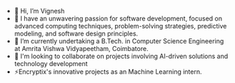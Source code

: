 - 👋 Hi, I’m Vignesh
- 👀 I have an unwavering passion for software development, focused on advanced computing techniques, problem-solving strategies, predictive modeling, and software design principles.
- 🌱 I’m currently undertaking a B.Tech. in Computer Science Engineering at Amrita Vishwa Vidyapeetham, Coimbatore.
- 💞️ I'm looking to collaborate on projects involving AI-driven solutions and technology development
- ⚡Encryptix's innovative projects as an Machine Learning intern.

<!---
VVignesh33/VVignesh33 is a ✨ special ✨ repository because its `README.md` (this file) appears on your GitHub profile.
You can click the Preview link to take a look at your changes.
--->

